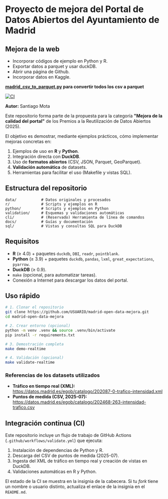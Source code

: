 # Proyecto de mejora del Portal de Datos Abiertos del Ayuntamiento de Madrid

## Mejora de la web

- Incorporar códigos de ejemplo en Python y R.
- Exportar datos a parquet y usar duckDB.
- Abrir una página de Github.
- Incorporar datos en Kaggle.

**[madrid_csv_to_parquet.py](/media/enero/Disco3ATA/Varios/R/Archivos/datos_madrid/madrid_csv_to_parquet.py) para convertir todos los csv a parquet**

[![CI](https://github.com/santiagomota/madrid-open-data-mejora/actions/workflows/validate.yml/badge.svg)](https://github.com/santiagomota/madrid-open-data-mejora/actions/workflows/validate.yml)

**Autor:** Santiago Mota

Este repositorio forma parte de la propuesta para la categoría **"Mejora de la calidad del portal"** de los Premios a la Reutilización de Datos Abiertos (2025).

El objetivo es demostrar, mediante ejemplos prácticos, cómo implementar mejoras concretas en:
1. Ejemplos de uso en **R** y **Python**.
2. Integración directa con **DuckDB**.
3. Uso de **formatos abiertos** (CSV, JSON, Parquet, GeoParquet).
4. **Validación automática** de datasets.
5. Herramientas para facilitar el uso (Makefile y vistas SQL).

## Estructura del repositorio

```
data/           # Datos originales y procesados
r/              # Scripts y ejemplos en R
python/         # Scripts y ejemplos en Python
validation/     # Esquemas y validaciones automáticas
cli/            # (Reservado) Herramienta de línea de comandos
docs/           # Guías y documentación
sql/            # Vistas y consultas SQL para DuckDB
```

## Requisitos

- **R** (≥ 4.0) + paquetes `duckdb`, `DBI`, `readr`, `pointblank`.
- **Python** (≥ 3.9) + paquetes `duckdb`, `pandas`, `lxml`, `great_expectations`, `pyarrow`.
- **DuckDB** (≥ 0.9).
- `make` (opcional, para automatizar tareas).
- Conexión a Internet para descargar los datos del portal.

## Uso rápido

```bash
# 1. Clonar el repositorio
git clone https://github.com/USUARIO/madrid-open-data-mejora.git
cd madrid-open-data-mejora

# 2. Crear entorno (opcional)
python -m venv .venv && source .venv/bin/activate
pip install -r requirements.txt

# 3. Demostración completa
make demo-realtime

# 4. Validación (opcional)
make validate-realtime
```

### Referencias de los datasets utilizados
- **Tráfico en tiempo real (XML):** https://datos.madrid.es/egob/catalogo/202087-0-trafico-intensidad.xml
- **Puntos de medida (CSV, 2025-07):** https://datos.madrid.es/egob/catalogo/202468-263-intensidad-trafico.csv


## Integración continua (CI)

Este repositorio incluye un flujo de trabajo de GitHub Actions (`.github/workflows/validate.yml`) que ejecuta:

1. Instalación de dependencias de Python y R.
2. Descarga del CSV de puntos de medida (2025-07).
3. Ingesta del XML de tráfico en tiempo real y creación de vistas en DuckDB.
4. Validaciones automáticas en R y Python.

El estado de la CI se muestra en la insignia de la cabecera. Si tu *fork* tiene un nombre o usuario distinto, actualiza el enlace de la insignia en el `README.md`.
